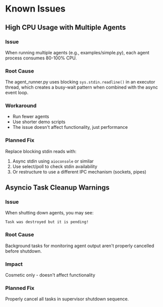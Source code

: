 # Known Issues

## High CPU Usage with Multiple Agents

### Issue
When running multiple agents (e.g., examples/simple.py), each agent process consumes 80-100% CPU.

### Root Cause
The agent_runner.py uses blocking `sys.stdin.readline()` in an executor thread, which creates a busy-wait pattern when combined with the async event loop.

### Workaround
- Run fewer agents
- Use shorter demo scripts
- The issue doesn't affect functionality, just performance

### Planned Fix
Replace blocking stdin reads with:
1. Async stdin using `aioconsole` or similar
2. Use select/poll to check stdin availability
3. Or restructure to use a different IPC mechanism (sockets, pipes)

## Asyncio Task Cleanup Warnings

### Issue
When shutting down agents, you may see:
```
Task was destroyed but it is pending!
```

### Root Cause
Background tasks for monitoring agent output aren't properly cancelled before shutdown.

### Impact
Cosmetic only - doesn't affect functionality

### Planned Fix
Properly cancel all tasks in supervisor shutdown sequence.
